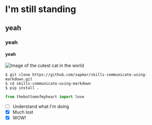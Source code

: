 # I'm still standing
## yeah
### yeah
#### yeah

![Image of the cutest cat in the world](https://github.com/sapmar/skills-communicate-using-markdown/assets/127299934/1ab6ef52-bc1f-463b-b4f3-6e30548f624d)

```
$ git clone https://github.com/sapmar/skills-communicate-using-markdown.git
$ cd skills-communicate-using-markdown
$ pip install .
```

``` python
from thebottomofmyheart import love
```
- [ ] Understand what I'm doing
- [x] Much lost
- [x] WOW!
